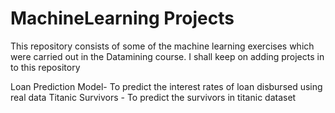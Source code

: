 # MachineLearning Projects

This repository consists of some of the machine learning exercises which were carried out in the Datamining course. 
I shall keep on adding projects in to this repository

Loan Prediction Model- To predict the interest rates of loan disbursed using real data
Titanic Survivors - To predict the survivors in titanic dataset
